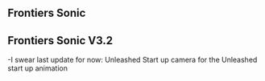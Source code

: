 ## Frontiers Sonic

## Frontiers Sonic V3.2
-I swear last update for now: Unleashed Start up camera for the Unleashed start up animation
